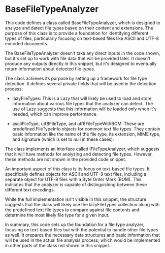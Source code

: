 # BaseFileTypeAnalyzer

This code defines a class called BaseFileTypeAnalyzer, which is designed to analyze and detect file types based on their content and extensions. The purpose of this class is to provide a foundation for identifying different types of files, particularly focusing on text-based files like ASCII and UTF-8 encoded documents.

The BaseFileTypeAnalyzer doesn't take any direct inputs in the code shown, but it's set up to work with file data that will be provided later. It doesn't produce any outputs directly in this snippet, but it's designed to eventually return information about detected file types.

The class achieves its purpose by setting up a framework for file type detection. It defines several private fields that will be used in the detection process:

- lazyFileTypes: This is a Lazy<IEnumerable> that will likely be used to load and store information about various file types that the analyzer can detect. The use of Lazy suggests that this information will be loaded only when it's needed, which can improve performance.

- asciiFileType, utf8FileType, and utf8FileTypeWithBOM: These are predefined FileTypeInfo objects for common text file types. They contain basic information like the name of the file type, its extension, MIME type, and signature (which is set to null in these cases).

The class implements an interface called IFileTypeAnalyzer, which suggests that it will have methods for analyzing and detecting file types. However, these methods are not shown in the provided code snippet.

An important aspect of this class is its focus on text-based file types. It specifically defines objects for ASCII and UTF-8 text files, including a separate object for UTF-8 files with a Byte Order Mark (BOM). This indicates that the analyzer is capable of distinguishing between these different text encodings.

While the full implementation isn't visible in this snippet, the structure suggests that the class will likely use the lazyFileTypes collection along with the predefined text file types to compare against file contents and determine the most likely file type for a given input.

In summary, this code sets up the foundation for a file type analyzer, focusing on text-based files but with the potential to handle other file types as well. It prepares the necessary data structures and basic information that will be used in the actual file analysis process, which would be implemented in other parts of the class not shown in this snippet.
